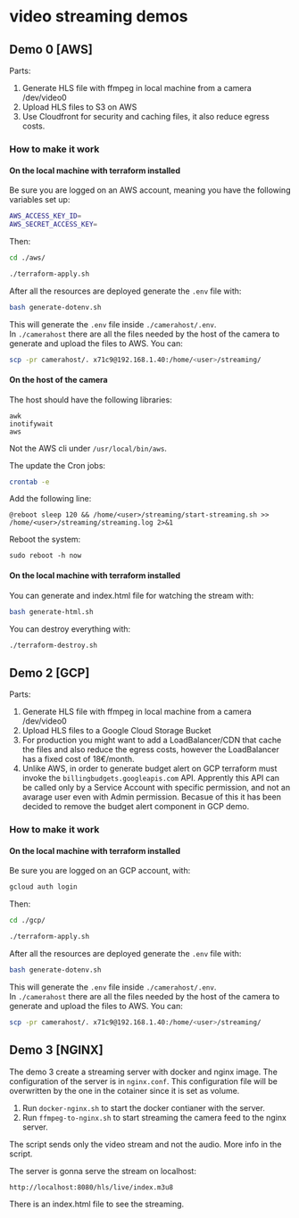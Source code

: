 # video streaming demos

## Demo 0 [AWS]

Parts:

1. Generate HLS file with ffmpeg in local machine from a camera /dev/video0
2. Upload HLS files to S3 on AWS
3. Use Cloudfront for security and caching files, it also reduce egress costs.

### How to make it work

#### On the local machine with terraform installed

Be sure you are logged on an AWS account, meaning you have the following
variables set up:
```bash
AWS_ACCESS_KEY_ID=
AWS_SECRET_ACCESS_KEY=
```

Then:
```bash
cd ./aws/

./terraform-apply.sh
```

After all the resources are deployed generate the `.env` file with:

```bash
bash generate-dotenv.sh
```

This will generate the `.env` file inside `./camerahost/.env`.\
In `./camerahost` there are all the files needed by the host of the camera to
generate and upload the files to AWS. You can:

```bash
scp -pr camerahost/. x71c9@192.168.1.40:/home/<user>/streaming/
```

#### On the host of the camera

The host should have the following libraries:
```
awk
inotifywait
aws
```
Not the AWS cli under `/usr/local/bin/aws`.

The update the Cron jobs:
```bash
crontab -e
```

Add the following line:
```
@reboot sleep 120 && /home/<user>/streaming/start-streaming.sh >> /home/<user>/streaming/streaming.log 2>&1
```

Reboot the system:
```
sudo reboot -h now
```

#### On the local machine with terraform installed

You can generate and index.html file for watching the stream with:

```bash
bash generate-html.sh
```

You can destroy everything with:

```bash
./terraform-destroy.sh
```

## Demo 2 [GCP]

Parts:

1. Generate HLS file with ffmpeg in local machine from a camera /dev/video0
2. Upload HLS files to a Google Cloud Storage Bucket
3. For production you might want to add a LoadBalancer/CDN that cache the files
and also reduce the egress costs, however the LoadBalancer has a fixed cost of
18€/month.
4. Unlike AWS, in order to generate budget alert on GCP terraform must invoke
the `billingbudgets.googleapis.com` API. Apprently this API can be called only
by a Service Account with specific permission, and not an avarage user even with
Admin permission. Becasue of this it has been decided to remove the budget alert
component in GCP demo.

### How to make it work

#### On the local machine with terraform installed

Be sure you are logged on an GCP account, with:
```bash
gcloud auth login
```

Then:
```bash
cd ./gcp/

./terraform-apply.sh
```

After all the resources are deployed generate the `.env` file with:

```bash
bash generate-dotenv.sh
```

This will generate the `.env` file inside `./camerahost/.env`.\
In `./camerahost` there are all the files needed by the host of the camera to
generate and upload the files to AWS. You can:

```bash
scp -pr camerahost/. x71c9@192.168.1.40:/home/<user>/streaming/
```
## Demo 3 [NGINX]

The demo 3 create a streaming server with docker and nginx image. The
configuration of the server is in `nginx.conf`. This configuration file
will be overwritten by the one in the cotainer since it is set as volume.

1. Run `docker-nginx.sh` to start the docker contianer with the server.
2. Run `ffmpeg-to-nginx.sh` to start streaming the camera feed to the nginx
server.

The script sends only the video stream and not the audio. More info in the
script.

The server is gonna serve the stream on localhost:

```bash
http://localhost:8080/hls/live/index.m3u8
```

There is an index.html file to see the streaming.
